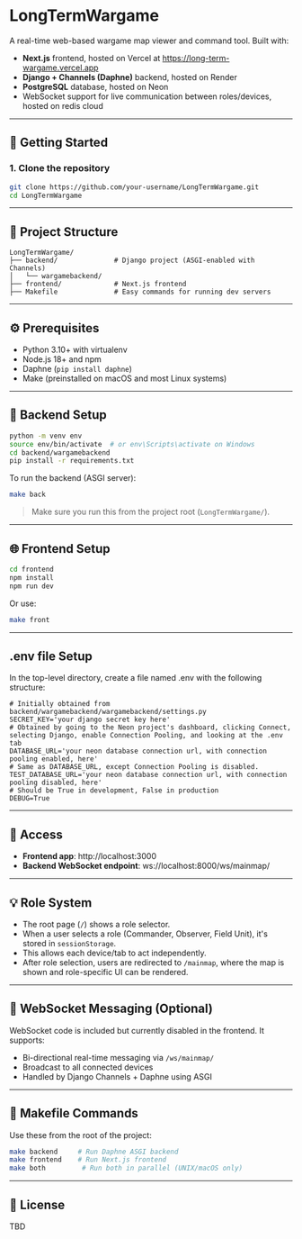 # LongTermWargame

A real-time web-based wargame map viewer and command tool. Built with:

- **Next.js** frontend, hosted on Vercel at https://long-term-wargame.vercel.app
- **Django + Channels (Daphne)** backend, hosted on Render
- **PostgreSQL** database, hosted on Neon
- WebSocket support for live communication between roles/devices, hosted on redis cloud

---

## 🚀 Getting Started

### 1. Clone the repository

```bash
git clone https://github.com/your-username/LongTermWargame.git
cd LongTermWargame
```

---

## 🧠 Project Structure

```
LongTermWargame/
├── backend/              # Django project (ASGI-enabled with Channels)
│   └── wargamebackend/
├── frontend/             # Next.js frontend
├── Makefile              # Easy commands for running dev servers
```

---

## ⚙️ Prerequisites

- Python 3.10+ with virtualenv
- Node.js 18+ and npm
- Daphne (`pip install daphne`)
- Make (preinstalled on macOS and most Linux systems)

---

## 🐍 Backend Setup

```bash
python -m venv env
source env/bin/activate  # or env\Scripts\activate on Windows
cd backend/wargamebackend
pip install -r requirements.txt
```

To run the backend (ASGI server):

```bash
make back
```

> Make sure you run this from the project root (`LongTermWargame/`).

---

## 🌐 Frontend Setup

```bash
cd frontend
npm install
npm run dev
```

Or use:

```bash
make front
```

---

## .env file Setup

In the top-level directory, create a file named .env with the following structure:

```
# Initially obtained from backend/wargamebackend/wargamebackend/settings.py
SECRET_KEY='your django secret key here'
# Obtained by going to the Neon project's dashboard, clicking Connect, selecting Django, enable Connection Pooling, and looking at the .env tab
DATABASE_URL='your neon database connection url, with connection pooling enabled, here'
# Same as DATABASE_URL, except Connection Pooling is disabled.
TEST_DATABASE_URL='your neon database connection url, with connection pooling disabled, here'
# Should be True in development, False in production
DEBUG=True
```

---

## 🔗 Access

- **Frontend app**: http://localhost:3000
- **Backend WebSocket endpoint**: ws://localhost:8000/ws/mainmap/

---

## 💡 Role System

- The root page (`/`) shows a role selector.
- When a user selects a role (Commander, Observer, Field Unit), it's stored in `sessionStorage`.
- This allows each device/tab to act independently.
- After role selection, users are redirected to `/mainmap`, where the map is shown and role-specific UI can be rendered.

---

## 📡 WebSocket Messaging (Optional)

WebSocket code is included but currently disabled in the frontend. It supports:

- Bi-directional real-time messaging via `/ws/mainmap/`
- Broadcast to all connected devices
- Handled by Django Channels + Daphne using ASGI

---

## 🧪 Makefile Commands

Use these from the root of the project:

```bash
make backend     # Run Daphne ASGI backend
make frontend    # Run Next.js frontend
make both         # Run both in parallel (UNIX/macOS only)
```

---

## 📄 License

TBD
